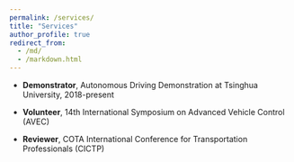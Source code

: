 ```yaml
---
permalink: /services/
title: "Services"
author_profile: true
redirect_from: 
  - /md/
  - /markdown.html
---
```


* **Demonstrator**, Autonomous Driving Demonstration at Tsinghua University, 2018-present

* **Volunteer**, 14th International Symposium on Advanced Vehicle Control (AVEC)

* **Reviewer**, COTA International Conference for Transportation Professionals (CICTP)

